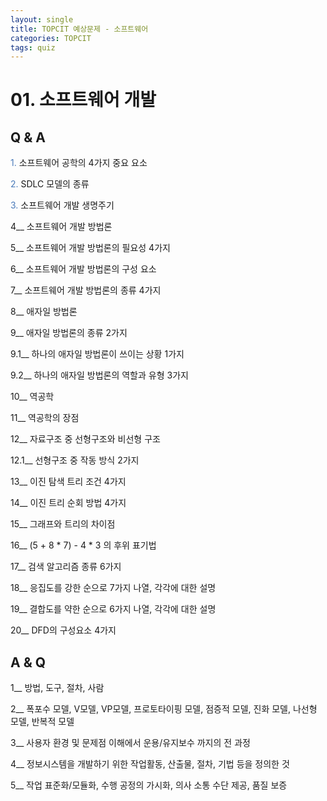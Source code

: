 ```yaml
---
layout: single
title: TOPCIT 예상문제 - 소프트웨어
categories: TOPCIT
tags: quiz
---
```


# 01. 소프트웨어 개발

## Q & A

<span style="color:#4a7ab9"> 1.</span> 소프트웨어 공학의 4가지 중요 요소  

<span style="color:#4a7ab9"> 2.</span> SDLC 모델의 종류  

<span style="color:#4a7ab9"> 3.</span> 소프트웨어 개발 생명주기  

4__ 소프트웨어 개발 방법론  

5__ 소프트웨어 개발 방법론의 필요성 4가지  

6__ 소프트웨어 개발 방법론의 구성 요소  

7__ 소프트웨어 개발 방법론의 종류 4가지  

8__ 애자일 방법론  

9__ 애자일 방법론의 종류 2가지  

9.1__ 하나의 애자일 방법론이 쓰이는 상황 1가지  

9.2__ 하나의 애자일 방법론의 역할과 유형 3가지  

10__ 역공학  

11__ 역공학의 장점  

12__ 자료구조 중 선형구조와 비선형 구조  

12.1__ 선형구조 중 작동 방식 2가지  

13__ 이진 탐색 트리 조건 4가지  

14__ 이진 트리 순회 방법 4가지  

15__ 그래프와 트리의 차이점  

16__ (5 + 8 * 7) - 4 * 3 의 후위 표기법  

17__ 검색 알고리즘 종류 6가지  

18__ 응집도를 강한 순으로 7가지 나열, 각각에 대한 설명  

19__ 결합도를 약한 순으로 6가지 나열, 각각에 대한 설명  

20__ DFD의 구성요소 4가지


## A & Q

1__ 방법, 도구, 절차, 사람  

2__ 폭포수 모델, V모델, VP모델, 프로토타이핑 모델, 점증적 모델, 진화 모델, 나선형 모델, 반복적 모델  

3__ 사용자 환경 및 문제점 이해에서 운용/유지보수 까지의 전 과정  

4__ 정보시스템을 개발하기 위한 작업활동, 산출물, 절차, 기법 등을 정의한 것  

5__ 작업 표준화/모듈화, 수행 공정의 가시화, 의사 소통 수단 제공, 품질 보증  


